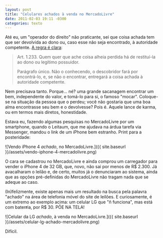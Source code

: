 ```yaml
---
layout: post
title: "Celulares achados à venda no MercadoLivre"
date: 2011-02-03 19:11 -0300
categories: texto
---
```

Até eu, um "operador do direito" não praticante, sei que coisa achada tem que ser devolvida ao dono ou, caso esse não seja encontrado, à autoridade competente. [A regra é clara](http://www.planalto.gov.br/ccivil_03/Leis/2002/L10406.htm#descobertasecaoii):

> Art. 1.233\. Quem quer que ache coisa alheia perdida há de restituí-la ao dono ou legítimo possuidor.
>
> Parágrafo único. Não o conhecendo, o descobridor fará por encontrá-lo, e, se não o encontrar, entregará a coisa achada à autoridade competente.

Nem precisava tanto. Porque… né? uma grande sacanagem encontrar um bem, independente do valor, e tomá-lo para si, o famoso "mocar". Coloque-se na situação da pessoa que o perdeu; você não gostaria que uma boa alma encontrasse seu bem e o devolvesse? Pois é. Aquele lance de karma, ou em termos mais diretos, honestidade.

Estava eu, fazendo algumas pesquisas no MercadoLivre por um smartphone, quando o Leitaum, que me ajudava na árdua tarefa via Messenger, mandou o link de um iPhone bem estranho. Print para a posteridade:

![Vendo iPhone 4 *achado*, no MercadoLivre.]({{ site.baseurl }}/assets/vendo-iphone-4-mercadolivre.png)

O cara se cadastrou no MercadoLivre e ainda comprou um carregador para vender o iPhone 4 de 32 GB, que, novo, não sai por menos de R$ 2.300. Já avacalharam o leilão e, de certo, muitos já o denunciaram ao sistema, ainda que as opções pré-definidas do MercadoLivre não tragam nada que se adeque ao caso.

(In)felizmente, existe apenas mais um resultado na busca pela palavra "achado" na área de telefonia móvel do site de leilões. E curiosamente, é um extremo ao exemplo acima: um celular LG que "ñ funciona", mas está com bater**r**ia, por R$ 30. PÕE NA TELA!

![Celular da LG *achado*, à venda no MercadoLivre.]({{ site.baseurl }}/assets/celular-lg-achado-mercadolivre.png)

Difícil.
